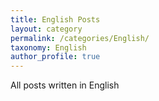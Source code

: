 ```yaml
---
title: English Posts
layout: category
permalink: /categories/English/
taxonomy: English
author_profile: true
---
```


All posts written in English
